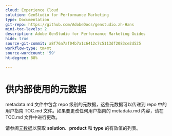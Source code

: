 ```yaml
---
cloud: Experience Cloud
solution: GenStudio for Performance Marketing
type: Documentation
git-repo: https://github.com/AdobeDocs/genstudio.zh-Hans
mini-toc-levels: 2
description: Adobe GenStudio for Performance Marketing Guides
hide: true
source-git-commit: a8f76a7af04b7a1c6412c7c5113df2083ce2d525
workflow-type: tm+mt
source-wordcount: '59'
ht-degree: 88%

---
```



# 供内部使用的元数据

metadata.md 文件中包含 repo 级别的元数据，这些元数据可以传递到 repo 中的用户指南 TOC.md 文件。如果要更改任何用户指南的 metadata.md 内容，请在 TOC.md 文件中进行更改。

请参阅[元数据](https://experienceleague.adobe.com/docs/authoring-guide-exl/using/editing/user-guide-setup/metadata.html)以获取 **solution**、**product** 和 **type** 的有效值的列表。
